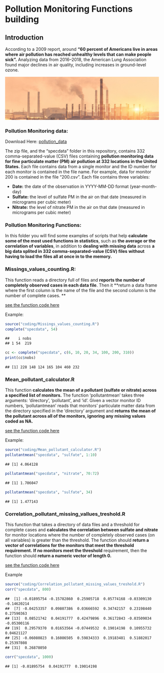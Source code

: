 Pollution Monitoring Functions building
================

## Introduction

According to a 2009 report, around **“60 percent of Americans live in
areas where air pollution has reached unhealthy levels that can make
people sick”.** Analyzing data from 2016–2018, the American Lung
Association found major declines in air quality, including increases in
ground-level ozone.

<img src="images/pollution_img.jpg" width="800px" />

### Pollution Monitoring data:

Download Here:
[pollution\_data](https://d396qusza40orc.cloudfront.net/rprog%2Fdata%2Fspecdata.zip)

The zip file, and the “specdata” folder in this repository, contains 332
comma-separated-value (CSV) files containing **pollution monitoring data
for fine particulate matter (PM) air pollution at 332 locations in the
United States.** Each file contains data from a single monitor and the
ID number for each monitor is contained in the file name. For example,
data for monitor 200 is contained in the file “200.csv”. Each file
contains three variables:

  - **Date:** the date of the observation in YYYY-MM-DD format
    (year-month-day)
  - **Sulfate:** the level of sulfate PM in the air on that date
    (measured in micrograms per cubic meter)
  - **Nitrate:** the level of nitrate PM in the air on that date
    (measured in micrograms per cubic meter)

### Pollution Monitoring Functions:

In this folder you will find some examples of scripts that help
**calculate some of the most used functions in statistics**, such as
**the average or the correlation of variables**, in addition to
**dealing with missing data** across **a big data splited in 332
comma-separated-value (CSV) files** **without having to load the files
all at once in to the memory.**

### Missings\_values\_counting.R:

This function reads a directory full of files and **reports the number
of completely observed cases in each data file**. Then it **return a
data frame where the first column is the name of the file and the second
column is the number of complete cases. **

[see the function code here](XXXXX)

Example:

``` r
source("coding/Missings_values_counting.R")
complete("specdata", 54)
```

    ##    i nobs
    ## 1 54  219

``` r
cc <- complete("specdata", c(6, 10, 20, 34, 100, 200, 310))
print(cc$nobs)
```

    ## [1] 228 148 124 165 104 460 232

### Mean\_pollutant\_calculator.R

This function **calculates the mean of a pollutant (sulfate or nitrate)
across a specified list of monitors.** The function ‘pollutantmean’
takes three arguments: ‘directory’, ‘pollutant’, and ‘id’. Given a
vector monitor ID numbers, ‘pollutantmean’ reads that monitors’
particulate matter data from the directory specified in the ‘directory’
argument and **returns the mean of the pollutant across all of the
monitors, ignoring any missing values coded as NA.**

[see the function code here](XXXXX)

Example:

``` r
source("coding/Mean_pollutant_calculator.R")
pollutantmean("specdata", "sulfate", 1:10)
```

    ## [1] 4.064128

``` r
pollutantmean("specdata", "nitrate", 70:72)
```

    ## [1] 1.706047

``` r
pollutantmean("specdata", "sulfate", 34)
```

    ## [1] 1.477143

### Correlation\_pollutant\_missing\_vallues\_treshold.R

This function that takes a directory of data files and a threshold for
complete cases and **calculates the correlation between sulfate and
nitrate** for monitor locations where the number of completely observed
cases (on all variables) is greater than the threshold. The function
should **return a vector of correlations for the monitors that meet the
threshold requirement.** **If no monitors meet the threshold**
requirement, then the function should **return a numeric vector of
length 0.**

[see the function code here](XXXXX)

Example

``` r
source("coding/Correlation_pollutant_missing_values_treshold.R")
corr("specdata", 800)
```

    ##  [1] -0.01895754 -0.15782860  0.25905718  0.05774168 -0.03309130 -0.14620214
    ##  [7] -0.04253357  0.09807386  0.03666592  0.34742157  0.23198440  0.27590363
    ## [13]  0.08521742  0.04191777  0.42479896  0.36172843 -0.03509034 -0.05300116
    ## [19]  0.29579370  0.01653564 -0.07449532  0.19014198  0.10955732  0.04621127
    ## [25] -0.06080823  0.16086505  0.59834333  0.19183481  0.51882017  0.25397808
    ## [31]  0.26878050

``` r
corr("specdata", 1000)  
```

    ## [1] -0.01895754  0.04191777  0.19014198
